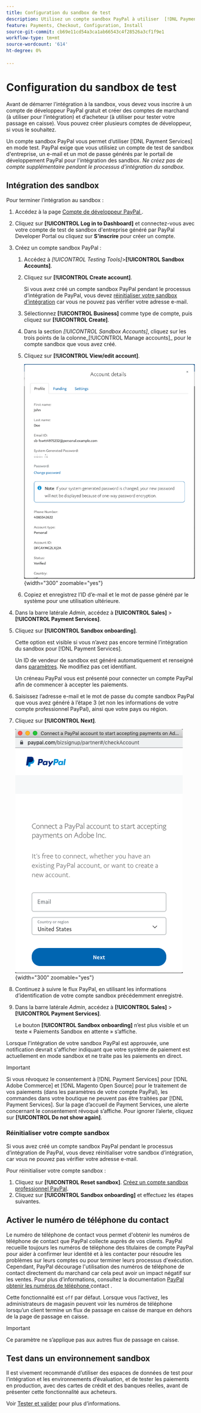 ```yaml
---
title: Configuration du sandbox de test
description: Utilisez un compte sandbox PayPal à utiliser  [!DNL Payment Services]  mode test.
feature: Payments, Checkout, Configuration, Install
source-git-commit: cb69e11cd54a3ca1ab66543c4f28526a3cf1f9e1
workflow-type: tm+mt
source-wordcount: '614'
ht-degree: 0%

---
```


# Configuration du sandbox de test

Avant de démarrer l’intégration à la sandbox, vous devez vous inscrire à un compte de développeur PayPal gratuit et créer des comptes de marchand (à utiliser pour l’intégration) et d’acheteur (à utiliser pour tester votre passage en caisse). Vous pouvez créer plusieurs comptes de développeur, si vous le souhaitez.

Un compte sandbox PayPal vous permet d’utiliser [!DNL Payment Services] en mode test. PayPal exige que vous utilisiez un compte de test de sandbox d&#39;entreprise, un e-mail et un mot de passe générés par le portail de développement PayPal pour l&#39;intégration des sandbox. *Ne créez pas de compte supplémentaire pendant le processus d’intégration du sandbox.*

## Intégration des sandbox

Pour terminer l’intégration au sandbox :

1. Accédez à la page [ Compte de développeur PayPal ](https://developer.paypal.com/developer/accounts/).
1. Cliquez sur **[!UICONTROL Log in to Dashboard]** et connectez-vous avec votre compte de test de sandbox d&#39;entreprise généré par PayPal Developer Portal ou cliquez sur **S&#39;inscrire** pour créer un compte.
1. Créez un compte sandbox PayPal :
   1. Accédez à _[!UICONTROL Testing Tools]_>**[!UICONTROL Sandbox Accounts]**.
   1. Cliquez sur **[!UICONTROL Create account]**.

      Si vous avez créé un compte sandbox PayPal pendant le processus d’intégration de PayPal, vous devez [réinitialiser votre sandbox d’intégration](#reset-your-sandbox-account) car vous ne pouvez pas vérifier votre adresse e-mail.

   1. Sélectionnez **[!UICONTROL Business]** comme type de compte, puis cliquez sur **[!UICONTROL Create]**.
   1. Dans la section _[!UICONTROL Sandbox Accounts]_, cliquez sur les trois points de la colonne_[!UICONTROL Manage accounts]_ pour le compte sandbox que vous avez créé.
   1. Cliquez sur **[!UICONTROL View/edit account]**.

      ![PayPal - Afficher/modifier le compte sandbox](assets/onboarding-viewedit-sandbox.png){width="300" zoomable="yes"}

   1. Copiez et enregistrez l’ID d’e-mail et le mot de passe généré par le système pour une utilisation ultérieure.

1. Dans la barre latérale _Admin_, accédez à **[!UICONTROL Sales]** > **[!UICONTROL Payment Services]**.
1. Cliquez sur **[!UICONTROL Sandbox onboarding]**.

   Cette option est visible si vous n’avez pas encore terminé l’intégration du sandbox pour [!DNL Payment Services].

   Un ID de vendeur de sandbox est généré automatiquement et renseigné dans [paramètres](settings.md). Ne modifiez pas cet identifiant.

   Un créneau PayPal vous est présenté pour connecter un compte PayPal afin de commencer à accepter les paiements.

1. Saisissez l’adresse e-mail et le mot de passe du compte sandbox PayPal que vous avez généré à l’étape 3 (et non les informations de votre compte professionnel PayPal), ainsi que votre pays ou région.
1. Cliquez sur **[!UICONTROL Next]**.

   ![PayPal - Connecter un compte PayPal pour les paiements](assets/paypal-connectacct.png){width="300" zoomable="yes"}

1. Continuez à suivre le flux PayPal, en utilisant les informations d’identification de votre compte sandbox précédemment enregistré.
1. Dans la barre latérale _Admin_, accédez à **[!UICONTROL Sales]** > **[!UICONTROL Payment Services]**.

   Le bouton **[!UICONTROL Sandbox onboarding]** n’est plus visible et un texte « Paiements Sandbox en attente » s’affiche.

Lorsque l&#39;intégration de votre sandbox PayPal est approuvée, une notification devrait s&#39;afficher indiquant que votre système de paiement est actuellement en mode sandbox et ne traite pas les paiements en direct.

>[!IMPORTANT]
>
>Si vous révoquez le consentement à [!DNL Payment Services] pour [!DNL Adobe Commerce] et [!DNL Magento Open Source] pour le traitement de vos paiements (dans les paramètres de votre compte PayPal), les commandes dans votre boutique ne peuvent pas être traitées par [!DNL Payment Services]. Sur la page d’accueil de Payment Services, une alerte concernant le consentement révoqué s’affiche. Pour ignorer l’alerte, cliquez sur **[!UICONTROL Do not show again]**.

### Réinitialiser votre compte sandbox

Si vous avez créé un compte sandbox PayPal pendant le processus d’intégration de PayPal, vous devez réinitialiser votre sandbox d’intégration, car vous ne pouvez pas vérifier votre adresse e-mail.

Pour réinitialiser votre compte sandbox :

1. Cliquez sur **[!UICONTROL Reset sandbox]**. [Créez un compte sandbox professionnel PayPal](https://developer.paypal.com/docs/api-basics/sandbox/accounts/#create-a-business-sandbox-account).
1. Cliquez sur **[!UICONTROL Sandbox onboarding]** et effectuez les étapes suivantes.

## Activer le numéro de téléphone du contact

Le numéro de téléphone de contact vous permet d&#39;obtenir les numéros de téléphone de contact que PayPal collecte auprès de vos clients. PayPal recueille toujours les numéros de téléphone des titulaires de compte PayPal pour aider à confirmer leur identité et à les contacter pour résoudre les problèmes sur leurs comptes ou pour terminer leurs processus d&#39;exécution. Cependant, PayPal décourage l&#39;utilisation des numéros de téléphone de contact directement du marchand car cela peut avoir un impact négatif sur les ventes. Pour plus d’informations, consultez la documentation [PayPal obtenir les numéros de téléphone ](https://www.sandbox.paypal.com/businessmanage/preferences/website) contact .

Cette fonctionnalité est `off` par défaut. Lorsque vous l’activez, les administrateurs de magasin peuvent voir les numéros de téléphone lorsqu’un client termine un flux de passage en caisse de marque en dehors de la page de passage en caisse.

>[!IMPORTANT]
>
>Ce paramètre ne s’applique pas aux autres flux de passage en caisse.

## Test dans un environnement sandbox

Il est vivement recommandé d’utiliser des espaces de données de test pour l’intégration et les environnements d’évaluation, et de tester les paiements en production, avec des cartes de crédit et des banques réelles, avant de présenter cette fonctionnalité aux acheteurs.

Voir [Tester et valider](test-validate.md) pour plus d’informations.

